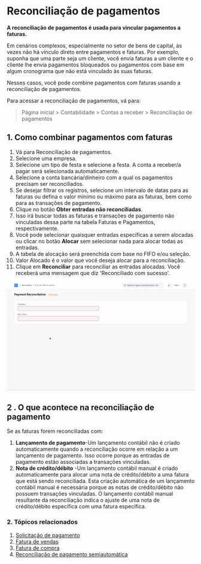 # Reconciliação de pagamentos



**A reconciliação de pagamentos é usada para vincular pagamentos a faturas.**

Em cenários complexos, especialmente no setor de bens de capital, às vezes não há vínculo direto entre pagamentos e faturas. Por exemplo, suponha que uma parte seja um cliente, você envia faturas a um cliente e o cliente lhe envia pagamentos bloqueados ou pagamentos com base em algum cronograma que não está vinculado às suas faturas.

Nesses casos, você pode combine pagamentos com faturas usando a reconciliação de pagamentos.

Para acessar a reconciliação de pagamentos, vá para:


> Página inicial > Contabilidade > Contas a receber > Reconciliação de pagamentos
> 
> 

 ## 1. Como combinar pagamentos com faturas

1. Vá para Reconciliação de pagamentos.
2. Selecione uma empresa.
3. Selecione um tipo de festa e selecione a festa. A conta a receber/a pagar será selecionada automaticamente.
4. Selecione a conta bancária/dinheiro com a qual os pagamentos precisam ser reconciliados.
5. Se desejar filtrar os registros, selecione um intervalo de datas para as faturas ou defina o valor mínimo ou máximo para as faturas, bem como para as transações de pagamento.
6. Clique no botão **Obter entradas não reconciliadas**.
7. Isso irá buscar todas as faturas e transações de pagamento não vinculadas dessa parte na tabela Faturas e Pagamentos, respectivamente.
8. Você pode selecionar quaisquer entradas específicas a serem alocadas ou clicar no botão **Alocar** sem selecionar nada para alocar todas as entradas.
9. A tabela de alocação será preenchida com base no FIFO e/ou seleção.
10. Valor Alocado é o valor que você deseja alocar para a reconciliação.
11. Clique em **Reconciliar** para reconciliar as entradas alocadas. Você receberá uma mensagem que diz 'Reconciliado com sucesso'.

![Ferramenta de reconciliação de pagamento](/files/payment_recon.gif)![]()

## 2 . O que acontece na reconciliação de pagamento

Se as faturas forem reconciliadas com: 

1. **Lançamento de pagamento**-Um lançamento contábil não é criado automaticamente quando a reconciliação ocorre em relação a um lançamento de pagamento. Isso ocorre porque as entradas de pagamento estão associadas a transações vinculadas.
2. **Nota de crédito/débito** -Um lançamento contábil manual é criado automaticamente para alocar uma nota de crédito/débito a uma fatura que está sendo reconciliada. Esta criação automática de um lançamento contábil manual é necessária porque as notas de crédito/débito não possuem transações vinculadas. O lançamento contábil manual resultante da reconciliação indica o ajuste de uma nota de crédito/débito específica com uma fatura específica.

### 2. Tópicos relacionados

1. [Solicitação de pagamento](/docs/pt/accounts/payment-request)
2. [Fatura de vendas](/docs/pt/accounts/sales-invoice)
3. [Fatura de compra](/docs/pt/accounts/purchase-invoice)
4. [Reconciliação de pagamento semiautomática](/docs/pt/accounts/semi-auto-payment-reconciliation)


